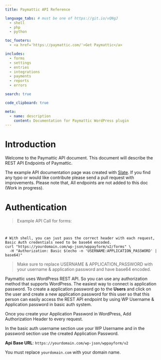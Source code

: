 ```yaml
---
title: Paymattic API Reference

language_tabs: # must be one of https://git.io/vQNgJ
  - shell
  - php
  - python

toc_footers:
  - <a href='https://paymattic.com/'>Get Paymattic</a>

includes:
  - forms
  - settings
  - entries
  - integrations
  - payments
  - reports
  - errors

search: true

code_clipboard: true

meta:
  - name: description
    content: Documentation for Paymattic WordPress plugin
---
```


# Introduction

Welcome to the Paymattic API document. This document will describe the REST API Endpoints of Paymattic.

The example API documentation page was created with [Slate](https://github.com/slatedocs/slate). If you find any typo or would like contribute please send a pull request with improvements. Please note that, All endpoints are not added to this doc (Work in progress).

# Authentication

> Example API Call for forms:

```php

```

```python

```

```shell
# With shell, you can just pass the correct header with each request, Basic Auth credentials need to be base64 encoded.
curl "https://yourdomain.com/wp-json/wppayform/v2/forms" \
  -H "Authorization: Basic $(echo -n 'USERNAME:APPLICATION_PASSWORD' | base64)"
```


> Make sure to replace USERNAME & APPLICATION_PASSWORD with your username & application password and have base64 encoded.

Paymattic uses WordPress REST API. So you can use any authorization method that supports WordPress. The easiest way to connect is application password. To create a application password go to the __Users__ and click on the user and create a new application password for this user so that this person can easily access the REST API endpoint by using WP Username & Application password in basic auth system.

Once you create your Application Password in WordPress, Add Authorization Header to every request.

In the basic auth username section use your WP Username and in the password section use the created Application Password.

__Api Base URL__: `https://yourdomain.com/wp-json/wppayform/v2`

<aside class="notice">
You must replace <code>yourdomain.com</code> with your domain name.
</aside>


